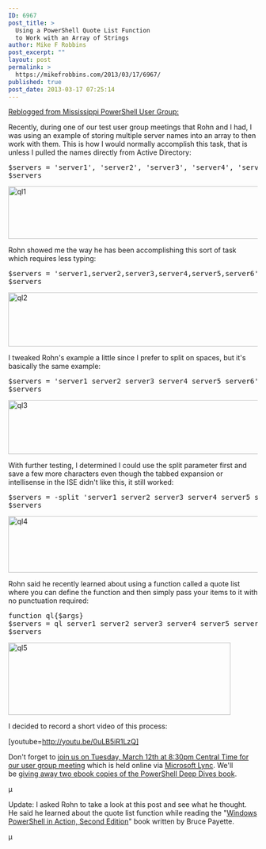 ```yaml
---
ID: 6967
post_title: >
  Using a PowerShell Quote List Function
  to Work with an Array of Strings
author: Mike F Robbins
post_excerpt: ""
layout: post
permalink: >
  https://mikefrobbins.com/2013/03/17/6967/
published: true
post_date: 2013-03-17 07:25:14
---
```

<a href="http://mspsug.com/2013/03/09/using-a-powershell-quote-list-function-to-work-with-an-array-of-strings/" target="_blank">Reblogged from Mississippi PowerShell User Group:</a>

Recently, during one of our test user group meetings that Rohn and I had, I was using an example of storing multiple server names into an array to then work with them. This is how I would normally accomplish this task, that is unless I pulled the names directly from Active Directory:
<pre class="lang:ps decode:true">$servers = 'server1', 'server2', 'server3', 'server4', 'server5', 'server6'
$servers</pre>
<img alt="ql1" src="http://mspsug.com/wp-content/uploads/2013/03/ql1.png" width="530" height="106" />

Rohn showed me the way he has been accomplishing this sort of task which requires less typing:
<pre class="lang:ps decode:true">$servers = 'server1,server2,server3,server4,server5,server6' -split ','
$servers</pre>
<a href="http://mspsug.com/wp-content/uploads/2013/03/ql2.png"><img alt="ql2" src="http://mspsug.com/wp-content/uploads/2013/03/ql2.png" width="530" height="109" /></a>

I tweaked Rohn's example a little since I prefer to split on spaces, but it's basically the same example:
<pre class="lang:ps decode:true">$servers = 'server1 server2 server3 server4 server5 server6' -split ' '
$servers</pre>
<img alt="ql3" src="http://mspsug.com/wp-content/uploads/2013/03/ql3.png" width="530" height="109" />

With further testing, I determined I could use the split parameter first and save a few more characters even though the tabbed expansion or intellisense in the ISE didn't like this, it still worked:
<pre class="lang:ps decode:true">$servers = -split 'server1 server2 server3 server4 server5 server6'
$servers</pre>
<img alt="ql4" src="http://mspsug.com/wp-content/uploads/2013/03/ql4.png" width="530" height="114" />

Rohn said he recently learned about using a function called a quote list where you can define the function and then simply pass your items to it with no punctuation required:
<pre class="lang:ps decode:true">function ql{$args}
$servers = ql server1 server2 server3 server4 server5 server6
$servers</pre>
<img alt="ql5" src="http://mspsug.com/wp-content/uploads/2013/03/ql5.png" width="449" height="146" />

I decided to record a short video of this process:

[youtube=http://youtu.be/0uLB5iR1LzQ]

Don't forget to <a href="http://mspsug.com/2013/03/03/mspsug-march-12th-meeting-parsing-the-event-logs-of-windows-based-systems-with-powershell/" target="_blank">join us on Tuesday, March 12th at 8:30pm Central Time for our user group meeting</a> which is held online via <a href="http://mspsug.com/attendee-info/" target="_blank">Microsoft Lync</a>. We'll be <a href="http://mspsug.com/2013/03/05/powershell-deep-dives-book-giveaway/" target="_blank">giving away two ebook copies of the PowerShell Deep Dives book</a>.

µ

Update:
I asked Rohn to take a look at this post and see what he thought. He said he learned about the quote list function while reading the "<a href="http://www.manning.com/payette2/" target="_blank">Windows PowerShell in Action, Second Edition</a>" book written by Bruce Payette.

µ